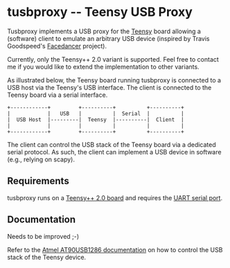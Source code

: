 tusbproxy -- Teensy USB Proxy
=============================

Tusbproxy implements a USB proxy for the [Teensy](http://www.pjrc.com/teensy/)
board allowing a (software) client to emulate an arbitrary USB device
(inspired by Travis Goodspeed's
[Facedancer](http://travisgoodspeed.blogspot.de/2012/07/emulating-usb-devices-with-python.html)
project).

Currently, only the Teensy++ 2.0 variant is supported. Feel free to contact me
if you would like to extend the implementation to other variants.

As illustrated below, the Teensy board running tusbproxy is connected to a USB
host via the Teensy's USB interface. The client is connected to the Teensy board
via a serial interface.

    +------------+         +----------+          +----------+
    |            |   USB   |          |  Serial  |          |
    |  USB Host  |---------|  Teensy  |----------|  Client  |
    |            |         |          |          |          |
    +------------+         +----------+          +----------+

The client can control the USB stack of the Teensy board via a dedicated
serial protocol. As such, the client can implement a USB device in software
(e.g., relying on scapy).


Requirements
------------

tusbproxy runs on a [Teensy++ 2.0 board](http://www.pjrc.com/teensy/) and
requires the [UART serial port](http://www.pjrc.com/teensy/td_uart.html).


Documentation
-------------

Needs to be improved ;-)

Refer to the [Atmel AT90USB1286
documentation](http://www.atmel.com/devices/at90usb1286.aspx) on how to control
the USB stack of the Teensy device.
